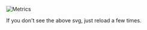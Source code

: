 ![Metrics](https://metrics.lecoq.io/Coordinate-Cat?template=classic&achievements=1&stars=1&pagespeed=1&languages=1&isocalendar=1&followup=1&lines=1&isocalendar.duration=full-year&languages.limit=8&languages.sections=most-used&languages.colors=github&languages.threshold=0%25&languages.indepth=false&languages.categories=markup%2C%20programming&languages.recent.categories=markup%2C%20programming&languages.recent.load=300&languages.recent.days=14&stars.limit=4&followup.sections=repositories&achievements.threshold=X&achievements.secrets=true&achievements.display=compact&achievements.limit=0&pagespeed.url=.user.website&pagespeed.detailed=true&pagespeed.screenshot=false&config.timezone=Asia%2FTokyo)

If you don't see the above svg, just reload a few times.
